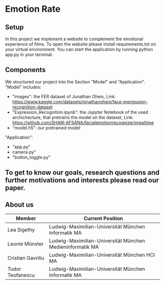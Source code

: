 # Emotion Rate

## Setup

In this project we implement a website to complement the emotional experience of films.
To open the website please install requirements.txt on your virtual environment.
You can start the application by running python app.py in your terminal.

## Components

We structured our project into the Section "Model" and "Application".
"Model" includes:
- "images": the FER dataset of Jonathan Oheix, Link: https://www.kaggle.com/datasets/jonathanoheix/face-expression-recognition-dataset
- "Expression_Recognition.ipynb": the Jupyter Notebook of the used archichecture, that pretrains the model on the dataset, Link: https://github.com/SHAIK-AFSANA/facialemotionrecognizerinrealtime
- "model.h5": our pretrained model

"Application":
- "app.py"
- camera.py"
- "button_toggle.py"


## To get to know our goals, research questions and further motivations and interests please read our paper.

## About us

| Member     | Current Position |
| ------ | ------ |
|  Lea Sigethy     |   Ludwig-Maximilian-Universität München Informatik MA | 
| Leonie Münster   |   Ludwig-Maximilian-Universität München Medieninformatik MA |
| Cristian Gavriliu    |    Ludwig-Maximilian-Universität München HCI MA  |
Tudor Teofanescu | Ludwig-Maximilian-Universität München Informatik MA  
